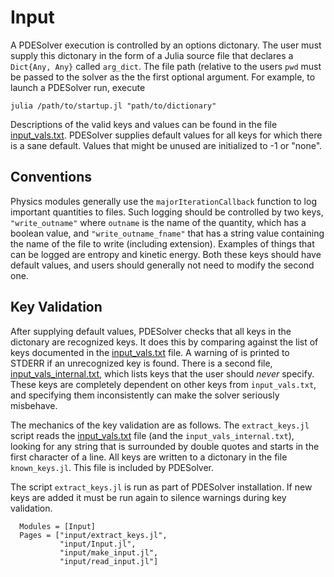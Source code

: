 # Input
A PDESolver execution is controlled by an options dictonary.  The user must
supply this dictonary in the form of a Julia source file that declares a
`Dict{Any, Any}` called `arg_dict`. The file path (relative to the users `pwd`
must be passed to the solver as the the first optional argument.  For example,
to launch a PDESolver run, execute

```
julia /path/to/startup.jl "path/to/dictionary"
```

Descriptions of the valid keys and values can be found in the file
[input_vals.txt](https://github.com/OptimalDesignLab/PDESolver.jl/blob/work/src/input/input_vals.txt).
PDESolver supplies default values for all keys for which there is a sane
default.  Values that might be unused are initialized to -1 or "none".

## Conventions
Physics modules generally use the `majorIterationCallback` function to
log important quantities to files.  Such logging should be controlled by
two keys, `"write_outname"` where `outname` is the name of the quantity, which
has a boolean value, and `"write_outname_fname"` that has a string value
containing the name of the file to write (including extension).  Examples
of things that can be logged are entropy and kinetic energy.  Both these keys
should have default values, and users should generally not need to modify the
second one.

## Key Validation
After supplying default values, PDESolver checks that all keys in the dictonary
are recognized keys.  It does this by comparing against the list of keys
documented in the [input_vals.txt](https://github.com/OptimalDesignLab/PDESolver.jl/blob/work/src/input/input_vals.txt) file.  A warning of is printed to STDERR if
an unrecognized key is found.
There is a second file, [input_vals_internal.txt](https://github.com/OptimalDesignLab/PDESolver.jl/blob/work/src/input/input_vals_internal.txt), which
lists keys that the user should *never* specify.
These keys are completely dependent on other keys from `input_vals.txt`, and
specifying them inconsistently can make the solver seriously misbehave.

The mechanics of the key validation are as follows.  The `extract_keys.jl`
script reads the [input_vals.txt](https://github.com/OptimalDesignLab/PDESolver.jl/blob/work/src/input/input_vals.txt) file (and the `input_vals_internal.txt`),
looking for any string that is surrounded
by double quotes and starts in the first character of a line.  All keys are
written to a dictonary in the file `known_keys.jl`.  This file is included by
PDESolver.

The script `extract_keys.jl` is run as part of PDESolver installation.  If
new keys are added it must be run again to silence warnings during key
validation.

```@autodocs
  Modules = [Input]
  Pages = ["input/extract_keys.jl",
           "input/Input.jl",
           "input/make_input.jl",
           "input/read_input.jl"]
```
